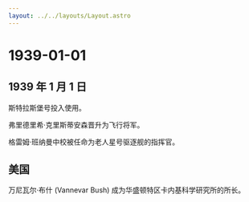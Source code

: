 ```yaml
---
layout: ../../layouts/Layout.astro
---
```


# 1939-01-01

## 1939 年 1 月 1 日

斯特拉斯堡号投入使用。

弗里德里希·克里斯蒂安森晋升为飞行将军。

格雷姆·班纳曼中校被任命为老人星号驱逐舰的指挥官。

## 美国

万尼瓦尔·布什 (Vannevar Bush) 成为华盛顿特区卡内基科学研究所的所长。